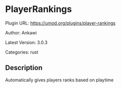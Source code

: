 # PlayerRankings

Plugin URL: https://umod.org/plugins/player-rankings

Author: Ankawi

Latest Version: 3.0.3

Categories: rust

## Description

Automatically gives players ranks based on playtime
